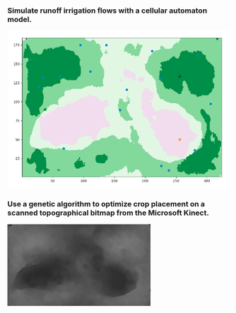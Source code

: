 ### Simulate runoff irrigation flows with a cellular automaton model.

![Countour plot](https://github.com/jaybutera/Earthhack/blob/master/assets/contour.png)

### Use a genetic algorithm to optimize crop placement on a scanned topographical bitmap from the Microsoft Kinect.

![Kinect heightmap](https://github.com/jaybutera/Earthhack/blob/master/assets/heightmap.png)
